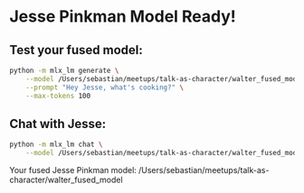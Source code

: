 # Jesse Pinkman Model Ready!

## Test your fused model:
```bash
python -m mlx_lm generate \
    --model /Users/sebastian/meetups/talk-as-character/walter_fused_model \
    --prompt "Hey Jesse, what's cooking?" \
    --max-tokens 100
```

## Chat with Jesse:
```bash
python -m mlx_lm chat \
    --model /Users/sebastian/meetups/talk-as-character/walter_fused_model 
```

Your fused Jesse Pinkman model: /Users/sebastian/meetups/talk-as-character/walter_fused_model
